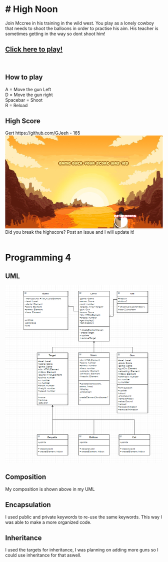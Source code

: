 <h1># High Noon</h1>

Join Mccree in his training in the wild west. You play as a lonely cowboy that needs to shoot the balloons in order to practise his aim. His teacher is sometimes getting in the way so dont shoot him!

<h2><a href="https://harisspahija.github.io/HighNoon/">Click here to play!</a></h2><br>

<h2>How to play</h2>
A = Move the gun Left<br>
D = Move the gun right<br>
Spacebar = Shoot<br>
R = Reload<br>

<h2>High Score</h2>
Gert https://github.com/GJeeh - 165<br>
<img src= "highscore2562017.png">
<br>
Did you break the highscore? Post an issue and I will update it!
<br>
<br>
<h1>Programming 4</h1>
<h2>UML</h2>
<img src= "uml.png">

<h2>Composition</h2>
My composition is shown above in my UML

<h2>Encapsulation</h2>
I used public and private keywords to re-use the same keywords. This way I was able to make a more organized code.

<h2>Inheritance</h2>
I used the targets for inheritance, I was planning on adding more guns so I could use inheritance for that aswell.
